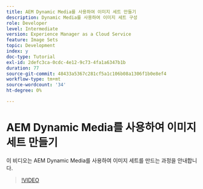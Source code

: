 ```yaml
---
title: AEM Dynamic Media를 사용하여 이미지 세트 만들기
description: Dynamic Media를 사용하여 이미지 세트 구성
role: Developer
level: Intermediate
version: Experience Manager as a Cloud Service
feature: Image Sets
topic: Development
index: y
doc-type: Tutorial
exl-id: 2defc3ca-0cdc-4e12-9c73-4fa1a6347b1b
duration: 77
source-git-commit: 48433a5367c281cf5a1c106b08a1306f1b0e8ef4
workflow-type: tm+mt
source-wordcount: '34'
ht-degree: 0%

---
```


# AEM Dynamic Media를 사용하여 이미지 세트 만들기

이 비디오는 AEM Dynamic Media를 사용하여 이미지 세트를 만드는 과정을 안내합니다.

>[!VIDEO](https://video.tv.adobe.com/v/3418212?quality=12&learn=on&captions=kor)
